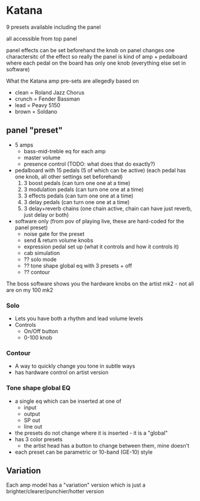 # Katana

9 presets available including the panel

all accessible from top panel

panel effects can be set beforehand the knob on panel changes one charactersitc
of the effect so really the panel is kind of amp + pedalboard where each pedal
on the board has only one knob (everything else set in software)

What the Katana amp pre-sets are allegedly based on

- clean = Roland Jazz Chorus
- crunch = Fender Bassman
- lead = Peavy 5150
- brown = Soldano

## panel "preset"

- 5 amps
    - bass-mid-treble eq for each amp
    - master volume
    - presence control (TODO: what does that do exactly?)
- pedalboard with 15 pedals (5 of which can be active) (each pedal has one knob,
  all other settings set beforehand)
    1.  3 boost pedals (can turn one one at a time)
    2.  3 modulation pedals (can turn one one at a time)
    3.  3 effects pedals (can turn one one at a time)
    4.  3 delay pedals (can turn one one at a time)
    5.  3 delay+reverb chains (one chain active, chain can have just reverb,
        just delay or both)
- software only (from pov of playing live, these are hard-coded for the panel
  preset)
    - noise gate for the preset
    - send & return volume knobs
    - expression pedal set up (what it controls and how it controls it)
    - cab simulation
    - ?? solo mode
    - ?? tone shape global eq with 3 presets + off
    - ?? contour

The boss software shows you the hardware knobs on the artist mk2 - not all are
on my 100 mk2

### Solo

- Lets you have both a rhythm and lead volume levels
- Controls
    - On/Off button
    - 0-100 knob

### Contour

- A way to quickly change you tone in subtle ways
- has hardware control on artist version

### Tone shape global EQ

- a single eq which can be inserted at one of
    - input
    - output
    - SP out
    - line out
- the presets do not change where it is inserted - it is a "global"
- has 3 color presets
    - the artist head has a button to change between them, mine doesn't
- each preset can be parametric or 10-band (GE-10) style

## Variation

Each amp model has a "variation" version which is just a
brighter/clearer/punchier/hotter version
